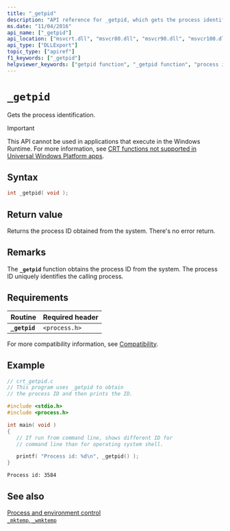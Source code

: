```yaml
---
title: "_getpid"
description: "API reference for _getpid, which gets the process identification."
ms.date: "11/04/2016"
api_name: ["_getpid"]
api_location: ["msvcrt.dll", "msvcr80.dll", "msvcr90.dll", "msvcr100.dll", "msvcr100_clr0400.dll", "msvcr110.dll", "msvcr110_clr0400.dll", "msvcr120.dll", "msvcr120_clr0400.dll", "ucrtbase.dll", "api-ms-win-crt-runtime-l1-1-0.dll"]
api_type: ["DLLExport"]
topic_type: ["apiref"]
f1_keywords: ["_getpid"]
helpviewer_keywords: ["getpid function", "_getpid function", "process identification numbers"]
---
```

# `_getpid`

Gets the process identification.

> [!IMPORTANT]
> This API cannot be used in applications that execute in the Windows Runtime. For more information, see [CRT functions not supported in Universal Windows Platform apps](../../cppcx/crt-functions-not-supported-in-universal-windows-platform-apps.md).

## Syntax

```C
int _getpid( void );
```

## Return value

Returns the process ID obtained from the system. There's no error return.

## Remarks

The **`_getpid`** function obtains the process ID from the system. The process ID uniquely identifies the calling process.

## Requirements

|Routine|Required header|
|-------------|---------------------|
|**`_getpid`**|`<process.h>`|

For more compatibility information, see [Compatibility](../compatibility.md).

## Example

```C
// crt_getpid.c
// This program uses _getpid to obtain
// the process ID and then prints the ID.

#include <stdio.h>
#include <process.h>

int main( void )
{
   // If run from command line, shows different ID for
   // command line than for operating system shell.

   printf( "Process id: %d\n", _getpid() );
}
```

```Output
Process id: 3584
```

## See also

[Process and environment control](../process-and-environment-control.md)\
[`_mktemp`, `_wmktemp`](mktemp-wmktemp.md)

